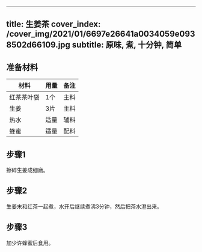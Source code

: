 
---
title: 生姜茶
cover_index: /cover_img/2021/01/6697e26641a0034059e0938502d66109.jpg
subtitle: 原味, 煮, 十分钟, 简单
---

## 准备材料

| 材料     | 用量 | 备注|
| ------- | ----- | --- |
| 红茶茶叶袋 | 1个| 主料 |
| 生姜 | 3片| 主料 |
| 热水 | 适量| 辅料 |
| 蜂蜜 | 适量| 配料 |

## 步骤1

擦碎生姜成细磨。

## 步骤2

生姜末和红茶一起煮，水开后继续煮沸3分钟，然后把茶水澄出来。

## 步骤3

加少许蜂蜜后食用。

